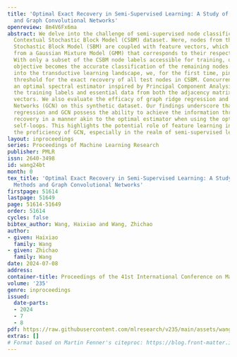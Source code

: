 ```yaml
---
title: 'Optimal Exact Recovery in Semi-Supervised Learning: A Study of Spectral Methods
  and Graph Convolutional Networks'
openreview: 8m4V6Fx6ma
abstract: We delve into the challenge of semi-supervised node classification on the
  Contextual Stochastic Block Model (CSBM) dataset. Here, nodes from the two-cluster
  Stochastic Block Model (SBM) are coupled with feature vectors, which are derived
  from a Gaussian Mixture Model (GMM) that corresponds to their respective node labels.
  With only a subset of the CSBM node labels accessible for training, our primary
  objective becomes the accurate classification of the remaining nodes. Venturing
  into the transductive learning landscape, we, for the first time, pinpoint the information-theoretical
  threshold for the exact recovery of all test nodes in CSBM. Concurrently, we design
  an optimal spectral estimator inspired by Principal Component Analysis (PCA) with
  the training labels and essential data from both the adjacency matrix and feature
  vectors. We also evaluate the efficacy of graph ridge regression and Graph Convolutional
  Networks (GCN) on this synthetic dataset. Our findings underscore that graph ridge
  regression and GCN possess the ability to achieve the information threshold of exact
  recovery in a manner akin to the optimal estimator when using the optimal weighted
  self-loops. This highlights the potential role of feature learning in augmenting
  the proficiency of GCN, especially in the realm of semi-supervised learning.
layout: inproceedings
series: Proceedings of Machine Learning Research
publisher: PMLR
issn: 2640-3498
id: wang24bt
month: 0
tex_title: 'Optimal Exact Recovery in Semi-Supervised Learning: A Study of Spectral
  Methods and Graph Convolutional Networks'
firstpage: 51614
lastpage: 51649
page: 51614-51649
order: 51614
cycles: false
bibtex_author: Wang, Haixiao and Wang, Zhichao
author:
- given: Haixiao
  family: Wang
- given: Zhichao
  family: Wang
date: 2024-07-08
address:
container-title: Proceedings of the 41st International Conference on Machine Learning
volume: '235'
genre: inproceedings
issued:
  date-parts:
  - 2024
  - 7
  - 8
pdf: https://raw.githubusercontent.com/mlresearch/v235/main/assets/wang24bt/wang24bt.pdf
extras: []
# Format based on Martin Fenner's citeproc: https://blog.front-matter.io/posts/citeproc-yaml-for-bibliographies/
---
```

